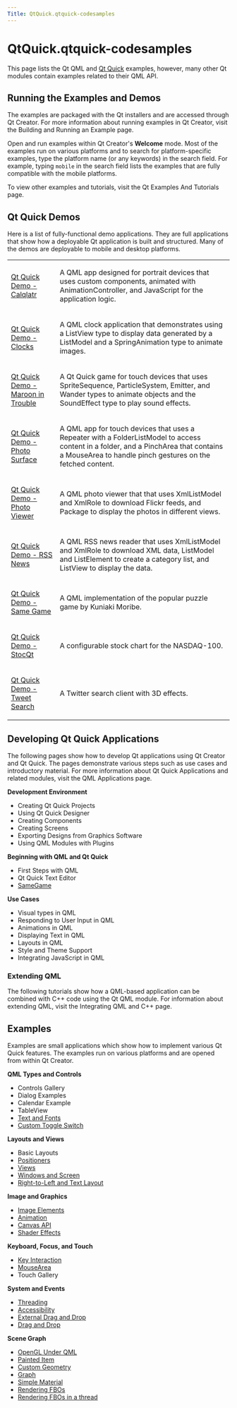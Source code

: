 ```yaml
---
Title: QtQuick.qtquick-codesamples
---
```


# QtQuick.qtquick-codesamples

<span class="subtitle"></span>
<!-- $$$qtquick-codesamples.html-description -->
<p>This page lists the Qt QML and <a href="QtQuick.qtquick-index.md">Qt Quick</a> examples, however, many other Qt modules contain examples related to their QML API.</p>
<h2 id="running-the-examples-and-demos">Running the Examples and Demos</h2>
<p>The examples are packaged with the Qt installers and are accessed through Qt Creator. For more information about running examples in Qt Creator, visit the Building and Running an Example page.</p>
<p>Open and run examples within Qt Creator's <b>Welcome</b> mode. Most of the examples run on various platforms and to search for platform-specific examples, type the platform name (or any keywords) in the search field. For example, typing <code>mobile</code> in the search field lists the examples that are fully compatible with the mobile platforms.</p>
<p>To view other examples and tutorials, visit the Qt Examples And Tutorials page.</p>
<h2 id="qt-quick-demos">Qt Quick Demos</h2>
<p>Here is a list of fully-functional demo applications. They are full applications that show how a deployable Qt application is built and structured. Many of the demos are deployable to mobile and desktop platforms.</p>
<table class="annotated">
<tr class="odd topAlign"><td class="tblName"><p><a href="QtQuick.demos-calqlatr/">Qt Quick Demo - Calqlatr</a></p></td><td class="tblDescr"><p>A QML app designed for portrait devices that uses custom components, animated with AnimationController, and JavaScript for the application logic.</p></td></tr>
<tr class="even topAlign"><td class="tblName"><p><a href="QtQuick.demos-clocks/">Qt Quick Demo - Clocks</a></p></td><td class="tblDescr"><p>A QML clock application that demonstrates using a ListView type to display data generated by a ListModel and a SpringAnimation type to animate images.</p></td></tr>
<tr class="odd topAlign"><td class="tblName"><p><a href="QtQuick.demos-maroon/">Qt Quick Demo - Maroon in Trouble</a></p></td><td class="tblDescr"><p>A Qt Quick game for touch devices that uses SpriteSequence, ParticleSystem, Emitter, and Wander types to animate objects and the SoundEffect type to play sound effects.</p></td></tr>
<tr class="even topAlign"><td class="tblName"><p><a href="QtQuick.demos-photosurface/">Qt Quick Demo - Photo Surface</a></p></td><td class="tblDescr"><p>A QML app for touch devices that uses a Repeater with a FolderListModel to access content in a folder, and a PinchArea that contains a MouseArea to handle pinch gestures on the fetched content.</p></td></tr>
<tr class="odd topAlign"><td class="tblName"><p><a href="QtQuick.demos-photoviewer/">Qt Quick Demo - Photo Viewer</a></p></td><td class="tblDescr"><p>A QML photo viewer that that uses XmlListModel and XmlRole to download Flickr feeds, and Package to display the photos in different views.</p></td></tr>
<tr class="even topAlign"><td class="tblName"><p><a href="QtQuick.demos-rssnews/">Qt Quick Demo - RSS News</a></p></td><td class="tblDescr"><p>A QML RSS news reader that uses XmlListModel and XmlRole to download XML data, ListModel and ListElement to create a category list, and ListView to display the data.</p></td></tr>
<tr class="odd topAlign"><td class="tblName"><p><a href="QtQuick.demos-samegame/">Qt Quick Demo - Same Game</a></p></td><td class="tblDescr"><p>A QML implementation of the popular puzzle game by Kuniaki Moribe.</p></td></tr>
<tr class="even topAlign"><td class="tblName"><p><a href="QtQuick.demos-stocqt/">Qt Quick Demo - StocQt</a></p></td><td class="tblDescr"><p>A configurable stock chart for the NASDAQ-100.</p></td></tr>
<tr class="odd topAlign"><td class="tblName"><p><a href="QtQuick.demos-tweetsearch/">Qt Quick Demo - Tweet Search</a></p></td><td class="tblDescr"><p>A Twitter search client with 3D effects.</p></td></tr>
</table>
<h2 id="developing-qt-quick-applications">Developing Qt Quick Applications</h2>
<p>The following pages show how to develop Qt applications using Qt Creator and Qt Quick. The pages demonstrate various steps such as use cases and introductory material. For more information about Qt Quick Applications and related modules, visit the QML Applications page.</p>
<p><b>Development Environment</b></p>
<ul>
<li>Creating Qt Quick Projects</li>
<li>Using Qt Quick Designer</li>
<li>Creating Components</li>
<li>Creating Screens</li>
<li>Exporting Designs from Graphics Software</li>
<li>Using QML Modules with Plugins</li>
</ul>
<p><b>Beginning with QML and Qt Quick</b></p>
<ul>
<li>First Steps with QML</li>
<li>Qt Quick Text Editor</li>
<li><a href="QtQuick.qml-advtutorial.md">SameGame</a></li>
</ul>
<p><b>Use Cases</b></p>
<ul>
<li>Visual types in QML</li>
<li>Responding to User Input in QML</li>
<li>Animations in QML</li>
<li>Displaying Text in QML</li>
<li>Layouts in QML</li>
<li>Style and Theme Support</li>
<li>Integrating JavaScript in QML</li>
</ul>
<h3 >Extending QML</h3>
<p>The following tutorials show how a QML-based application can be combined with C++ code using the Qt QML module. For information about extending QML, visit the Integrating QML and C++ page.</p>
<h2 id="examples">Examples</h2>
<p>Examples are small applications which show how to implement various Qt Quick features. The examples run on various platforms and are opened from within Qt Creator.</p>
<p><b>QML Types and Controls</b></p>
<ul>
<li>Controls Gallery</li>
<li>Dialog Examples</li>
<li>Calendar Example</li>
<li>TableView</li>
<li><a href="QtQuick.text/">Text and Fonts</a></li>
<li><a href="QtQuick.qmlexampletoggleswitch.md">Custom Toggle Switch</a></li>
</ul>
<p><b>Layouts and Views</b></p>
<ul>
<li>Basic Layouts</li>
<li><a href="QtQuick.positioners/">Positioners</a></li>
<li><a href="QtQuick.views/">Views</a></li>
<li><a href="QtQuick.window/">Windows and Screen</a></li>
<li><a href="QtQuick.righttoleft/">Right-to-Left and Text Layout</a></li>
</ul>
<p><b>Image and Graphics</b></p>
<ul>
<li><a href="QtQuick.qtquick-imageelements-example.md">Image Elements</a></li>
<li><a href="QtQuick.animation/">Animation</a></li>
<li><a href="QtQuick.canvas/">Canvas API</a></li>
<li><a href="QtQuick.shadereffects/">Shader Effects</a></li>
</ul>
<p><b>Keyboard, Focus, and Touch</b></p>
<ul>
<li><a href="QtQuick.keyinteraction/">Key Interaction</a></li>
<li><a href="QtQuick.mousearea/">MouseArea</a></li>
<li>Touch Gallery</li>
</ul>
<p><b>System and Events</b></p>
<ul>
<li><a href="QtQuick.threading/">Threading</a></li>
<li><a href="QtQuick.quick-accessibility/">Accessibility</a></li>
<li><a href="QtQuick.externaldraganddrop/">External Drag and Drop</a></li>
<li><a href="QtQuick.qtquick-draganddrop-example.md/">Drag and Drop</a></li>
</ul>
<p><b>Scene Graph</b></p>
<ul>
<li><a href="QtQuick.scenegraph-openglunderqml/">OpenGL Under QML</a></li>
<li><a href="QtQuick.customitems-painteditem/">Painted Item</a></li>
<li><a href="QtQuick.scenegraph-customgeometry/">Custom Geometry</a></li>
<li><a href="QtQuick.scenegraph-graph/">Graph</a></li>
<li><a href="QtQuick.scenegraph-simplematerial/">Simple Material</a></li>
<li><a href="QtQuick.scenegraph-textureinsgnode/">Rendering FBOs</a></li>
<li><a href="QtQuick.scenegraph-textureinthread/">Rendering FBOs in a thread</a></li>
</ul>
<!-- @@@qtquick-codesamples.html -->
